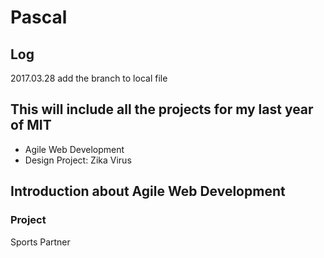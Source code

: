 # Pascal

## Log

2017.03.28 add the branch to local file

## This will include all the projects for my last year of MIT

- Agile Web Development
- Design Project: Zika Virus 

## Introduction about Agile Web Development
### Project
Sports Partner
